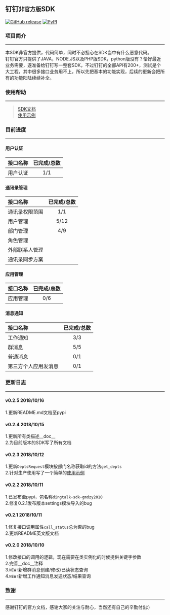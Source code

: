 ## 钉钉`非官方版`SDK


[![GitHub release](https://img.shields.io/github/release/gmdzy2010/dingtalk_sdk_gmdzy2010.svg)](https://github.com/gmdzy2010/dingtalk_sdk_gmdzy2010)
[![PyPI](https://img.shields.io/pypi/v/dingtalk-sdk-gmdzy2010.svg)](https://pypi.org/project/dingtalk-sdk-gmdzy2010/)


### 项目简介
--------------------  
本SDK非官方提供，代码简单，同时不必担心在SDK当中有什么恶意代码。   
钉钉官方只提供了JAVA，NODE.JS以及PHP版SDK，python版没有？恰好最近业务需要，遂准备给钉钉写一整套SDK，不过钉钉的全部API有200+，测试是个大工程，其中很多接口业务用不上，所以先把基本的功能实现，后续的更新会把所有的功能陆陆续续补全。   

### 使用帮助
--------------------  
>[SDK文档](https://github.com/gmdzy2010/dingtalk_sdk_gmdzy2010/blob/master/docs.md)        
>[使用示例](https://github.com/gmdzy2010/dingtalk_sdk_gmdzy2010/blob/master/doc_for_bms.md)      
    
### 目前进度
--------------------  
#### 用户认证

|接口名称|已完成/总数|  
|:---|:---:|  
|用户认证|1/1|  
    
    
#### 通讯录管理

|接口名称|已完成/总数|  
|:---|:---:|  
|通讯录权限范围|1/1|  
|用户管理|5/12|  
|部门管理|4/9|  
|角色管理||  
|外部联系人管理||  
|通讯录同步方案||  
    
    
#### 应用管理

|接口名称|已完成/总数|  
|:---|:---:|  
|应用管理|0/6|  
    
    
#### 消息通知

|接口名称|已完成/总数|
|:---|:---:|
|工作通知|3/3|
|群消息|5/5|
|普通消息|0/1|
|第三方个人应用发消息|0/1|
    
    
    
### 更新日志
--------------------  

#### v0.2.5 2018/10/16
1.更新README.md文档至pypi

#### v0.2.4 2018/10/15
1.更新所有类描述__doc__      
2.为目前版本的SDK写了所有文档

#### v0.2.3 2018/10/12
1.更新`DeptsRequest`模块按部门名称获取id的方法`get_depts`      
2.针对生产使用写了一个简单的[使用示例](https://github.com/gmdzy2010/dingtalk_sdk_gmdzy2010/blob/master/doc_for_bms.md)  

#### v0.2.2 2018/10/11
1.已发布至pypi，包名称`dingtalk-sdk-gmdzy2010`      
2.修复0.2.1发布版本settings模块导入的bug       

#### v0.2.1 2018/10/11
1.修复接口调用属性`call_status`总为否的bug    
2.更新README英文版文档   

#### v0.2.0 2018/10/10
1.修改接口的调用的逻辑，现在需要在类实例化的时候提供关键字参数    
2.完善__doc__注释   
3.`NEW!`新增群消息创建/修改/已读状态查询    
4.`NEW!`新增工作通知消息发送状态/结果查询    


### 致谢
--------------------     
感谢钉钉的官方文档，感谢大家的关注与耐心，当然还有自己的辛勤付出:)  
